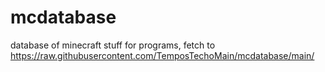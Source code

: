 # mcdatabase
database of minecraft stuff for programs, fetch to https://raw.githubusercontent.com/TemposTechoMain/mcdatabase/main/
